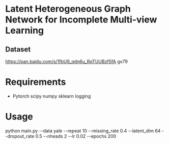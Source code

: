 # Latent Heterogeneous Graph Network for Incomplete Multi-view Learning

## Dataset   

 https://pan.baidu.com/s/1fbU9_qdn6u_RqTUUBzf5fA    gx79 

# Requirements

- Pytorch
  scipy
  numpy
  sklearn
  logging

# Usage

python main.py --data yale --repeat 10 --missing_rate 0.4 --latent_dim 64 --dropout_rate 0.5 --nheads 2 --lr 0.02 --epochs 200